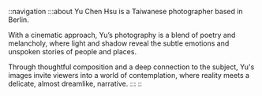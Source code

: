 ::navigation
  :::about
  Yu Chen Hsu is a Taiwanese photographer based in Berlin.
  
  With a cinematic approach, Yu’s photography is a blend of poetry and melancholy, where light and shadow reveal the subtle emotions and unspoken stories of people and places.
  
  Through thoughtful composition and a deep connection to the subject, Yu's images invite viewers into a world of contemplation, where reality meets a delicate, almost dreamlike, narrative.
  :::
::
